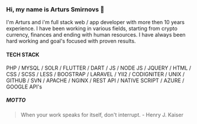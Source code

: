 ### Hi, my name is Arturs Smirnovs 👋

I'm Arturs and i'm full stack web / app developer with more then 10 years experience.
I have been working in various fields, starting from crypto currency, finances and ending with human resources.
I have always been hard working and goal's focused with proven results.

#### TECH STACK

PHP / MYSQL / SOLR / FLUTTER / DART / JS / NODE JS / JQUERY / HTML / CSS / SCSS / LESS / BOOSTRAP / LARAVEL / YII2 / CODIGNITER / UNIX / GITHUB / SVN / APACHE / NGINX / REST API / NATIVE SCRIPT / AZURE / GOOGLE API's

##### MOTTO

> When your work speaks for itself, don't interrupt. - Henry J. Kaiser
